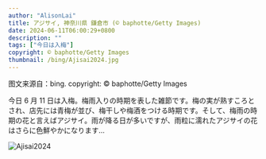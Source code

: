 ```yaml
---
author: "AlisonLai"
title: アジサイ, 神奈川県 鎌倉市 (© baphotte/Getty Images)
date: 2024-06-11T06:00:29+0800
description: ""
tags: ["今日は入梅"]
copyright: © baphotte/Getty Images
thumbnail: /bing/Ajisai2024.jpg
---
```

图文来源自：bing.  copyright: © baphotte/Getty Images

今日 6 月 11 日は入梅。梅雨入りの時期を表した雑節です。梅の実が熟すころとされ、店先には青梅が並び、梅干しや梅酒をつける時期です。そして、梅雨の時期の花と言えばアジサイ。雨が降る日が多いですが、雨粒に濡れたアジサイの花はさらに色鮮やかになります…

![Ajisai2024](/bing/Ajisai2024.jpg)